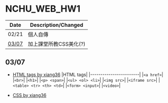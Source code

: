 # NCHU_WEB_HW1

|Date|Description/Changed|
|---|---|
|02/21|個人自傳|
|[03/07](#03/07)|加上課堂所教CSS美化(?)|

## 03/07
* [HTML tags by xiang36](https://xiang36.gitbooks.io/nchu-webdesign/content/html_markup.html)
|HTML tags|
|------------------------|
|`<a href>`|
|`<br>`|
|`<h1>`|
|`<p> <span>`|
|`<ul> <ol> <li>`|
|`<img src>`|
|`<iframe src>`|
|`<table> <tr> <th> <td>`|
|`<form> <input>`|
|`<video>`|

* [CSS by xiang36](https://xiang36.gitbooks.io/nchu-webdesign/content/methods.html)

